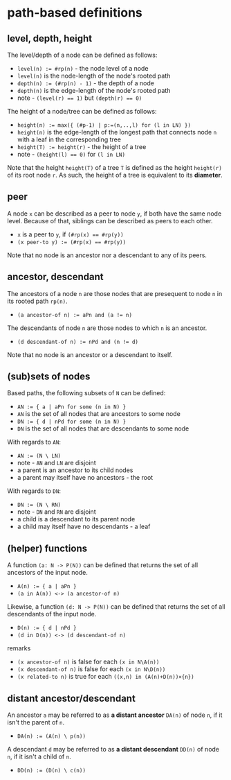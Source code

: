 
<!-- ======================================================================= -->
# path-based definitions

<!-- ======================================================================= -->
## level, depth, height

The level/depth of a node can be defined as follows:

* `level(n) := #rp(n)` - the node level of a node
* `level(n)` is the node-length of the node's rooted path
* `depth(n) := (#rp(n) - 1)` - the depth of a node
* `depth(n)` is the edge-length of the node's rooted path
* note - `(level(r) == 1)` but `(depth(r) == 0)`

The height of a node/tree can be defined as follows:

* `height(n) := max({ (#p-1) | p:=(n,..,l) for (l in LN) })`
* `height(n)` is the edge-length of the longest path that
  connects node `n` with a leaf in the corresponding tree
* `height(T) := height(r)` - the height of a tree
* note - `(height(l) == 0)` for `(l in LN)`

Note that the height `height(T)` of a tree `T` is defined as the height
`height(r)` of its root node `r`. As such, the height of a tree is equivalent
to its **diameter**.

<!-- ======================================================================= -->
## peer

A node `x` can be described as a peer to node `y`, if both have the same node
level. Because of that, siblings can be described as peers to each other.

* `x` is a peer to `y`, if `(#rp(x) == #rp(y))`
* `(x peer-to y) := (#rp(x) == #rp(y))`

Note that no node is an ancestor nor a descendant to any of its peers.

<!-- ======================================================================= -->
## ancestor, descendant

The ancestors of a node `n` are those nodes that are presequent to node `n`
in its rooted path `rp(n)`.

* `(a ancestor-of n) := aPn and (a != n)`

The descendants of node `n` are those nodes to which `n` is an ancestor.

* `(d descendant-of n) := nPd and (n != d)`

Note that no node is an ancestor or a descendant to itself.

<!-- ======================================================================= -->
## (sub)sets of nodes

Based paths, the following subsets of `N` can be defined:

* `AN := { a | aPn for some (n in N) }`
* `AN` is the set of all nodes that are ancestors to some node
* `DN := { d | nPd for some (n in N) }`
* `DN` is the set of all nodes that are descendants to some node

With regards to `AN`:

* `AN := (N \ LN)`
* note - `AN` and `LN` are disjoint
* a parent is an ancestor to its child nodes
* a parent may itself have no ancestors - the root

With regards to `DN`:

* `DN := (N \ RN)`
* note - `DN` and `RN` are disjoint
* a child is a descendant to its parent node
* a child may itself have no descendants - a leaf

<!-- ======================================================================= -->
## (helper) functions

A function `(a: N -> P(N))` can be defined
that returns the set of all ancestors of the input node.

* `A(n) := { a | aPn }`
* `(a in A(n)) <-> (a ancestor-of n)`

Likewise, a function `(d: N -> P(N))` can be defined
that returns the set of all descendants of the input node.

* `D(n) := { d | nPd }`
* `(d in D(n)) <-> (d descendant-of n)`

remarks

* `(x ancestor-of n)` is false for each `(x in N\A(n))`
* `(x descendant-of n)` is false for each `(x in N\D(n))`
* `(x related-to n)` is true for each `((x,n) in (A(n)+D(n))×{n})`

<!-- ======================================================================= -->
## distant ancestor/descendant

An ancestor `a` may be referred to as **a distant ancestor** `DA(n)`
of node `n`, if it isn't the parent of `n`.

* `DA(n) := (A(n) \ p(n))`

A descendant `d` may be referred to as **a distant descendant** `DD(n)`
of node `n`, if it isn't a child of `n`.

* `DD(n) := (D(n) \ c(n))`
